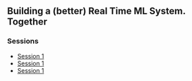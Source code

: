 ## Building a (better) Real Time ML System. Together

### Sessions

- [Session 1](./sessions/session_1.md)
- [Session 1](./sessions/session_2.md)
- [Session 1](./sessions/session_3.md)